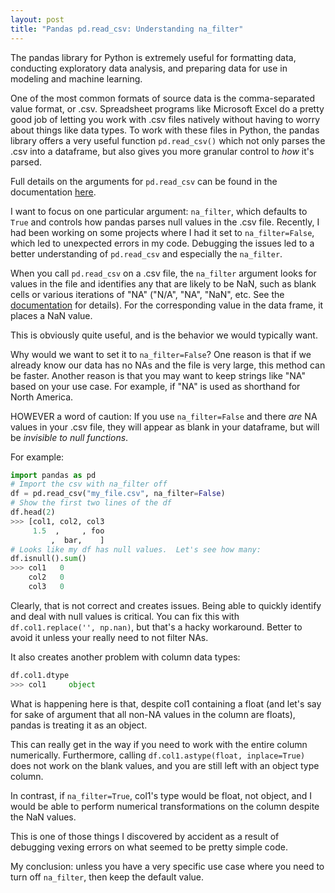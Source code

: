 ```yaml
---
layout: post
title: "Pandas pd.read_csv: Understanding na_filter"
---
```


The pandas library for Python is extremely useful for formatting data, conducting exploratory data analysis, and preparing data for use in modeling and machine learning.

One of the most common formats of source data is the comma-separated value format, or .csv.  Spreadsheet programs like Microsoft Excel do a pretty good job of letting you work with .csv files natively without having to worry about things like data types.  To work with these files in Python, the pandas library offers a very useful function `pd.read_csv()` which not only parses the .csv into a dataframe, but also gives you more granular control to *how* it's parsed.

Full details on the arguments for `pd.read_csv` can be found in the documentation [here](http://pandas.pydata.org/pandas-docs/stable/generated/pandas.read_csv.html).

I want to focus on one particular argument: `na_filter`, which defaults to `True` and controls how pandas parses null values in the .csv file.  Recently, I had been working on some projects where I had it set to `na_filter=False`, which led to unexpected errors in my code.  Debugging the issues led to a better understanding of `pd.read_csv` and especially the `na_filter`.

When you call `pd.read_csv` on a .csv file, the `na_filter` argument looks for values in the file and identifies any that are likely to be NaN, such as blank cells or various iterations of "NA" ("N/A", "NA", "NaN", etc. See the [documentation](http://pandas.pydata.org/pandas-docs/stable/generated/pandas.read_csv.html) for details).  For the corresponding value in the data frame, it places a NaN value.

This is obviously quite useful, and is the behavior we would typically want.

Why would we want to set it to `na_filter=False`?  One reason is that if we already know our data has no NAs and the file is very large, this method can be faster.  Another reason is that you may want to keep strings like "NA" based on your use case.  For example, if "NA" is used as shorthand for North America.

HOWEVER a word of caution:  If you use `na_filter=False` and there *are* NA values in your .csv file, they will appear as blank in your dataframe, but will be *invisible to null functions*.

For example:

```python
import pandas as pd
# Import the csv with na_filter off
df = pd.read_csv("my_file.csv", na_filter=False)
# Show the first two lines of the df
df.head(2)
>>> [col1, col2, col3
     1.5  ,     , foo
         ,  bar,    ]
# Looks like my df has null values.  Let's see how many:
df.isnull().sum()
>>> col1   0
    col2   0
    col3   0
```
Clearly, that is not correct and creates issues.  Being able to quickly identify and deal with null values is critical.  You can fix this with `df.col1.replace('', np.nan)`, but that's a hacky workaround.  Better to avoid it unless your really need to not filter NAs.

It also creates another problem with column data types:

```python
df.col1.dtype
>>> col1     object
```
What is happening here is that, despite col1 containing a float (and let's say for sake of argument that all non-NA values in the column are floats), pandas is treating it as an object.

This can really get in the way if you need to work with the entire column numerically.  Furthermore, calling `df.col1.astype(float, inplace=True)` does not work on the blank values, and you are still left with an object type column.

In contrast, if `na_filter=True`, col1's type would be float, not object, and I would be able to perform numerical transformations on the column despite the NaN values.

This is one of those things I discovered by accident as a result of debugging vexing errors on what seemed to be pretty simple code.  

My conclusion:  unless you have a very specific use case where you need to turn off `na_filter`, then keep the default value.
